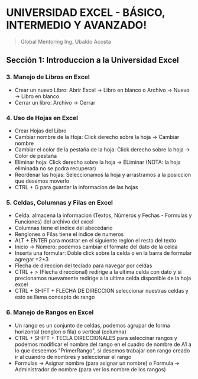 # UNIVERSIDAD EXCEL - BÁSICO, INTERMEDIO Y AVANZADO!
> Global Mentoring Ing. Ubaldo Acosta

## Sección 1: Introduccion a la Universidad Excel
### 3. Manejo de Libros en Excel
* Crear un nuevo Libro: Abrir Excel -> Libro en blanco o Archivo -> Nuevo -> Libro en blanco
* Cerrar un libro: Archivo -> Cerrar

### 4. Uso de Hojas en Excel
* Crear Hojas del Libro
* Cambiar nombre de la Hoja: Click derecho sobre la hoja -> Cambiar nombre
* Cambiar el color de la pestaña de la hoja: Click derecho sobre la hoja -> Color de pestaña
* Eliminar hoja: Click derecho sobre la hoja -> ELiminar (NOTA: la hoja eliminada no se podra recuperar)
* Reordenar las hojas: Seleccionamos la hoja y arrastramos a la posiccion que desemos moverlo
* CTRL + G para guardar la informacion de las hojas

### 5. Celdas, Columnas y Filas en Excel
* Celda: almacena la informacion (Textos, Números y Fechas - Formulas y Funciones) del archivo del excel
* Columnas tiene el indice del abecedario
* Renglones o Filas tiene el indice de numeros
* ALT + ENTER para mostrar en el siguiente reglon el resto del texto
* Inicio -> Número: podemos cambiar el formato del dato de la celda
* Inserta una formular: Doble click sobre la celda o en la barra de formular agregar =2+3
* Flecha de direccion del teclado para navegar por celdas
* CTRL + > (Flecha direccional) redirige a la ultima celda con dato y si precionamos nuevamente redirige a la ultima celda disponible de la hoja excel
* CTRL + SHIFT + FLECHA DE DIRECCION seleccionar nuestras celdas y esto se llama concepto de rango

### 6. Manejo de Rangos en Excel
* Un rango es un conjunto de celdas, podemos agrupar de forma horizontal (renglon o fila) o vertical (columna)
* CTRL + SHIFT + TECLA DIRECCIONALES para seleccinar rangos y podemos modificar el nombre del rango en el cuadro de nombre de A1 a lo que deseemos "PrimerRango", si desemos trabajar con rango creado ir al cuandro de nombres y seleccionar el rango
* Formulas -> Asignar nombre (para asignar un nombre) o Formula -> Administrador de nombre (para ver los nombre de los rangos)
